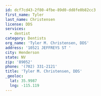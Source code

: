 ```yaml
---
id: dcf7cd43-2f80-4fbe-89d0-dd8fe0b82cc3
first_name: Tyler
last_name: Christensen
license: DDS
services:
  - dentist
category: Dentists
org_name: 'Tyler M. Christensen, DDS'
address: '10521 JEFFREYS ST '
city: Henderson
state: NV
zip: '89052'
phone: '(702) 331-2121'
title: 'Tyler M. Christensen, DDS'
_geoloc:
  lat: 35.9987
  lng: -115.119
---
```

